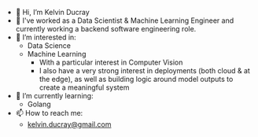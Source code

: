 - 👋   Hi, I’m Kelvin Ducray
- 💼   I've worked as a Data Scientist & Machine Learning Engineer and currently working a backend software engineering role.
- 👀   I’m interested in:
  - Data Science
  - Machine Learning
    - With a particular interest in Computer Vision
    - I also have a very strong interest in deployments (both cloud & at the edge), as well as building logic around model outputs to create a meaningful system
- 🌱   I’m currently learning:
  - Golang
- 📫   How to reach me:
  - kelvin.ducray@gmail.com
